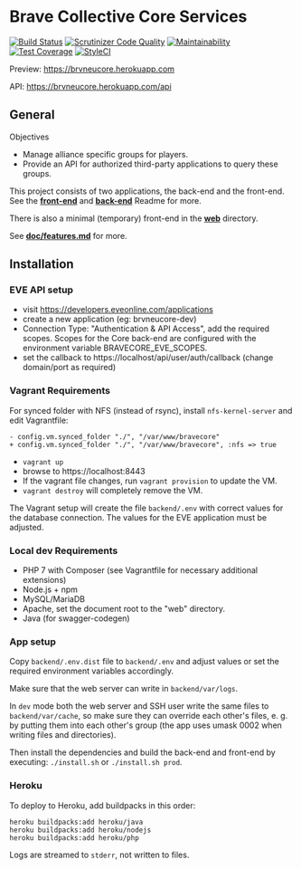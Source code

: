 # Brave Collective Core Services

[![Build Status](https://api.travis-ci.org/tkhamez/brvneucore.svg?branch=master)](https://travis-ci.org/tkhamez/brvneucore)
[![Scrutinizer Code Quality](https://scrutinizer-ci.com/g/tkhamez/brvneucore/badges/quality-score.png?b=master)](https://scrutinizer-ci.com/g/tkhamez/brvneucore/?branch=master)
[![Maintainability](https://api.codeclimate.com/v1/badges/90884db4cd12869fdcfe/maintainability)](https://codeclimate.com/github/tkhamez/brvneucore/maintainability)
[![Test Coverage](https://api.codeclimate.com/v1/badges/90884db4cd12869fdcfe/test_coverage)](https://codeclimate.com/github/tkhamez/brvneucore/test_coverage)
[![StyleCI](https://styleci.io/repos/115431007/shield?branch=master)](https://styleci.io/repos/115431007)

Preview: https://brvneucore.herokuapp.com

API: https://brvneucore.herokuapp.com/api

## General

Objectives
- Manage alliance specific groups for players.
- Provide an API for authorized third-party applications to query these groups.

This project consists of two applications, the back-end and the front-end.
See the [**front-end**](frontend/README.md) and [**back-end**](backend/README.md) Readme for more.

There is also a minimal (temporary) front-end in the [**web**](web) directory.

See [**doc/features.md**](doc/features.md) for more.

## Installation

### EVE API setup

- visit https://developers.eveonline.com/applications
- create a new application (eg: brvneucore-dev)
- Connection Type: "Authentication & API Access", add the required scopes. Scopes for the Core back-end
are configured with the environment variable BRAVECORE_EVE_SCOPES.
- set the callback to https://localhost/api/user/auth/callback (change domain/port as required)

### Vagrant Requirements

For synced folder with NFS (instead of rsync), install `nfs-kernel-server` and edit Vagrantfile:
```
- config.vm.synced_folder "./", "/var/www/bravecore"
+ config.vm.synced_folder "./", "/var/www/bravecore", :nfs => true
```

- `vagrant up`
- browse to https://localhost:8443
- If the vagrant file changes, run `vagrant provision` to update the VM.
- `vagrant destroy` will completely remove the VM.

The Vagrant setup will create the file `backend/.env` with correct values for the database connection.
The values for the EVE application must be adjusted.

### Local dev Requirements

- PHP 7 with Composer (see Vagrantfile for necessary additional extensions)
- Node.js + npm
- MySQL/MariaDB
- Apache, set the document root to the "web" directory.
- Java (for swagger-codegen)

### App setup

Copy `backend/.env.dist` file to `backend/.env` and adjust values or
set the required environment variables accordingly.

Make sure that the web server can write in `backend/var/logs`.

In `dev` mode both the web server and SSH user write the same files to `backend/var/cache`,
so make sure they can override each other's files, e. g. by putting them into each other's group
(the app uses umask 0002 when writing files and directories).

Then install the dependencies and build the back-end and front-end by executing:
`./install.sh` or `./install.sh prod`.

### Heroku

To deploy to Heroku, add buildpacks in this order:
```
heroku buildpacks:add heroku/java
heroku buildpacks:add heroku/nodejs
heroku buildpacks:add heroku/php
```

Logs are streamed to `stderr`, not written to files.
